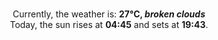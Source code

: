<p  align="center"><br/>Currently, the weather is: <b> 27°C, <i>broken clouds</i></b></br>Today, the sun rises at <b>04:45</b> and sets at <b>19:43</b>.</p>